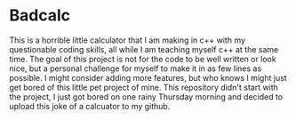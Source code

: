 # Badcalc
This is a horrible little calculator that I am making in c++ with my questionable coding skills, all while I am teaching myself c++ at the same time. The goal of this project is not for the code to be well written or look nice, but a personal challenge for myself to make it in as few lines as possible. I might consider adding more features, but who knows I might just get bored of this little pet project of mine. This repository didn't start with the project, I just got bored on one rainy Thursday morning and decided to upload this joke of a calcuator to my github.
